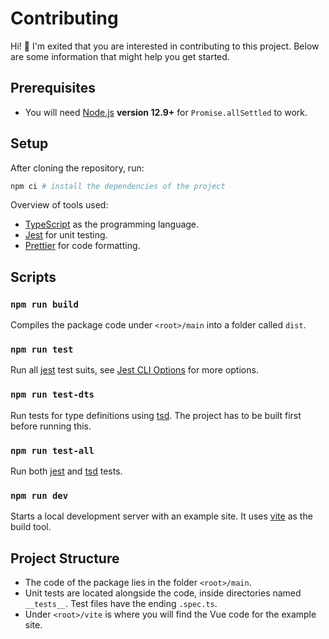 # Contributing

Hi! :wave: I'm exited that you are interested in contributing to this project. Below are some information that might help you get started.

## Prerequisites
* You will need [Node.js](https://nodejs.org/en/) **version 12.9+** for `Promise.allSettled` to work.
## Setup
After cloning the repository, run:
```bash
npm ci # install the dependencies of the project
```
Overview of tools used:
* [TypeScript](https://www.typescriptlang.org/) as the programming language.
* [Jest](https://jestjs.io/en/) for unit testing.
* [Prettier](https://prettier.io/) for code formatting.

## Scripts
### `npm run build`
Compiles the package code under `<root>/main` into a folder called `dist`.

### `npm run test`
Run all [jest](https://jestjs.io/) test suits, see [Jest CLI Options](https://jestjs.io/docs/en/cli) for more options.

### `npm run test-dts`
Run tests for type definitions using [tsd](https://github.com/SamVerschueren/tsd). The project has to be built first before running this.

### `npm run test-all`
Run both [jest](https://jestjs.io/) and [tsd](https://github.com/SamVerschueren/tsd) tests.

### `npm run dev`
Starts a local development server with an example site. It uses [vite](https://github.com/vitejs/vite) as the build tool.

## Project Structure
* The code of the package lies in the folder `<root>/main`.
* Unit tests are located alongside the code,  inside directories named `__tests__`. Test files have the ending `.spec.ts`.
* Under `<root>/vite` is where you will find the Vue code for the example site.

